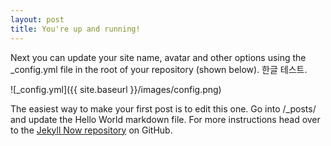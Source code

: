 ```yaml
---
layout: post
title: You're up and running!
---
```


Next you can update your site name, avatar and other options using the _config.yml file in the root of your repository (shown below).
한글 테스트.

![_config.yml]({{ site.baseurl }}/images/config.png)

The easiest way to make your first post is to edit this one. Go into /_posts/ and update the Hello World markdown file. For more instructions head over to the [Jekyll Now repository](https://github.com/barryclark/jekyll-now) on GitHub.
